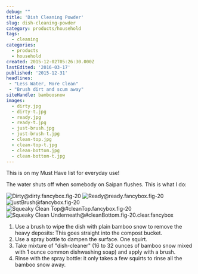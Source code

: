 ```yaml
---
debug: ""
title: 'Dish Cleaning Powder'
slug: dish-cleaning-powder
category: products/household
tags:
  - cleaning
categories:
  - products
  - household
created: 2015-12-02T05:26:30.000Z
lastEdited: '2016-03-17'
published: '2015-12-31'
headlines:
 - "Less Water, More Clean"
 - "Brush dirt and scum away"
siteHandle: bamboosnow
images:
  - dirty.jpg
  - dirty-t.jpg
  - ready.jpg
  - ready-t.jpg
  - just-brush.jpg
  - just-brush-t.jpg
  - clean-top.jpg
  - clean-top-t.jpg
  - clean-bottom.jpg
  - clean-bottom-t.jpg
---
```

This is on my Must Have list for everyday use!

The water shuts off when somebody on Saipan flushes.  This is what I do:
<!-- more -->

![Dirty@dirty.fancybox.fig-20](@pathToMe/dirty.jpg "Dirty Lid" )
![Ready@ready.fancybox.fig-20](@pathToMe/ready.jpg "Ready, get set" )
![justBrush@fancybox.fig-20](@pathToMe/just-brush.jpg "Go!" )
![Squeaky Clean Top@#cleanTop.fancybox.fig-20](@pathToMe/clean-top.jpg "Clean top" )
![Squeaky Clean Underneath@#cleanBottom.fig-20.clear.fancybox](@pathToMe/clean-bottom.jpg "and bottom" )

1. Use a brush to wipe the dish with plain bamboo snow to remove the heavy deposits: This goes straight into the compost bucket.
2. Use a spray bottle to dampen the surface.  One squirt.
3. Take mixture of "dish-cleaner" (16 to 32 ounces of bamboo snow mixed with 1 ounce common dishwashing soap) and apply with a brush.
4. Rinse with the spray bottle: it only takes a few squirts to rinse all the bamboo snow away.

